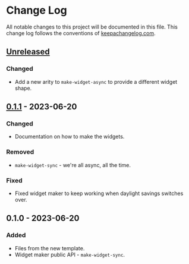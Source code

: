 # Change Log
All notable changes to this project will be documented in this file. This change log follows the conventions of [keepachangelog.com](http://keepachangelog.com/).

## [Unreleased]
### Changed
- Add a new arity to `make-widget-async` to provide a different widget shape.

## [0.1.1] - 2023-06-20
### Changed
- Documentation on how to make the widgets.

### Removed
- `make-widget-sync` - we're all async, all the time.

### Fixed
- Fixed widget maker to keep working when daylight savings switches over.

## 0.1.0 - 2023-06-20
### Added
- Files from the new template.
- Widget maker public API - `make-widget-sync`.

[Unreleased]: https://github.com/your-name/bulk-image-generator/compare/0.1.1...HEAD
[0.1.1]: https://github.com/your-name/bulk-image-generator/compare/0.1.0...0.1.1
